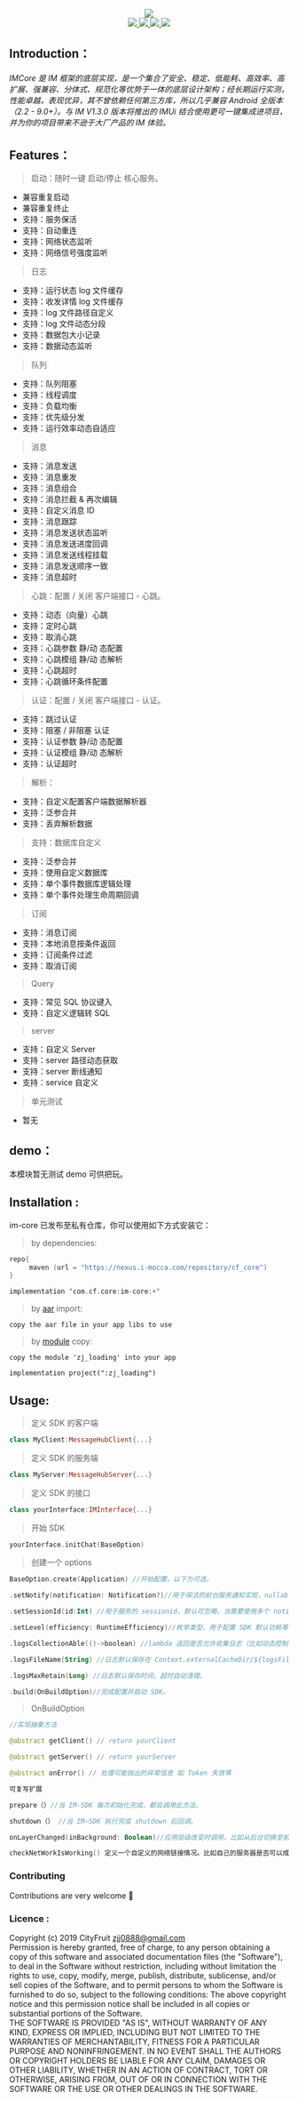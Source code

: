 <p align="center" >
   <img src = "https://github.com/ZBL-Kiven/iM-Core/raw/master/demo/title.png"/>
   <br>
   <a href = "http://cityfruit.io/">
   <img src = "https://img.shields.io/static/v1?label=By&message=CityFruit.io&color=2af"/>
   </a>
   <a href = "https://github.com/ZBL-Kiven/loadingView">
      <img src = "https://img.shields.io/static/v1?label=platform&message=Android&color=6bf"/>
   </a>
   <a href = "https://github.com/ZBL-Kiven">
      <img src = "https://img.shields.io/static/v1?label=author&message=ZJJ&color=9cf"/>
  </a>

  <a href = "https://www.android-doc.com/guide/components/android7.0.html">
      <img src = "https://img.shields.io/static/v1?label=minVersion&message=Nougat&color=cce"/>
  </a>
</p>
 
## Introduction：

###### IMCore 是 IM 框架的底层实现，是一个集合了安全、稳定、低能耗、高效率、高扩展、强兼容、分体式、规范化等优势于一体的底层设计架构；经长期运行实测，性能卓越，表现优异，其不曾依赖任何第三方库，所以几乎兼容 Android 全版本（2.2 - 9.0+）。与 IM V1.3.0 版本将推出的 IMUi 结合使用更可一键集成进项目，并为你的项目带来不逊于大厂产品的 IM 体验。


## Features：

> 启动：随时一键 启动/停止 核心服务。

* 兼容重复启动
* 兼容重复终止
* 支持：服务保活
* 支持：自动重连
* 支持：网络状态监听
* 支持：网络信号强度监听


>日志

* 支持：运行状态 log 文件缓存
* 支持：收发详情 log 文件缓存
* 支持：log 文件路径自定义
* 支持：log 文件动态分段
* 支持：数据包大小记录
* 支持：数据动态监听

> 队列
 
* 支持：队列阻塞
* 支持：线程调度
* 支持：负载均衡
* 支持：优先级分发
* 支持：运行效率动态自适应

> 消息

* 支持：消息发送
* 支持：消息重发
* 支持：消息组合
* 支持：消息拦截 & 再次编辑
* 支持：自定义消息 ID
* 支持：消息跟踪
* 支持：消息发送状态监听
* 支持：消息发送进度回调
* 支持：消息发送线程挂载
* 支持：消息发送顺序一致
* 支持：消息超时

> 心跳：配置 / 关闭 客户端接口 - 心跳。

* 支持：动态（向量）心跳
* 支持：定时心跳
* 支持：取消心跳
* 支持：心跳参数 静/动 态配置
* 支持：心跳模组 静/动 态解析
* 支持：心跳超时
* 支持：心跳循环条件配置
 
> 认证：配置 / 关闭 客户端接口 - 认证。

 * 支持：跳过认证
 * 支持：阻塞 / 非阻塞 认证
 * 支持：认证参数 静/动 态配置
 * 支持：认证模组 静/动 态解析
 * 支持：认证超时
 
> 解析：

 * 支持：自定义配置客户端数据解析器
 * 支持：泛参合并
 * 支持：丢弃解析数据

> 支持：数据库自定义

 * 支持：泛参合并
 * 支持：使用自定义数据库
 * 支持：单个事件数据库逻辑处理
 * 支持：单个事件处理生命周期回调

> 订阅
 
 * 支持：消息订阅
 * 支持：本地消息按条件返回
 * 支持：订阅条件过滤
 * 支持：取消订阅
 
> Query

 * 支持：常见 SQL 协议键入
 * 支持：自定义逻辑转 SQL
 
> server

  * 支持：自定义 Server
  * 支持：server 路径动态获取
  * 支持：server 断线通知
  * 支持：service 自定义
  

> 单元测试

- 暂无

## demo：

本模块暂无测试 demo 可供把玩。

## Installation :


im-core 已发布至私有仓库，你可以使用如下方式安装它：

> by dependencies:

```kotlin
repo{
     maven (url = "https://nexus.i-mocca.com/repository/cf_core")
}

implementation 'com.cf.core:im-core:+'
```

> by [aar](https://nexus.i-mocca.com/repository/cf_core/com/cf/core/im-core/1.0.0/im-core-1.0.0.aar) import:

```
copy the aar file in your app libs to use
```

> by [module](https://github.com/ZBL-Kiven/iM-Core/archive/master.zip) copy:
 
```
copy the module 'zj_loading' into your app

implementation project(":zj_loading")

```

## Usage:

> 定义 SDK 的客户端

``` kotlin
class MyClient:MessageHubClient{...}

```

> 定义 SDK 的服务端

``` kotlin
class MyServer:MessageHubServer{...}

```
> 定义 SDK 的接口

```kotlin
class yourInterface:IMInterface{...}
```
> 开始 SDK
 
```kotlin
yourInterface.initChat(BaseOption)
```
> 创建一个 options

```kotlin
BaseOption.create(Application) //开始配置，以下为可选。

.setNotify(notification: Notification?)//用于保活的前台服务通知实现，nullable。

.setSessionId(id:Int) //用于服务的 sessionid，默认可忽略，当需要使用多个 notify 或 动态 notify 时使用。

.setLevel(efficiency: RuntimeEfficiency)//枚举类型，用于配置 SDK 默认功耗等级，默认为 medium。

.logsCollectionAble(()->boolean) //lambda 返回是否允许收集日志（比如动态控制日志收集上传）。

.logsFileName(String) //日志默认保存在 Context.externalCacheDir/${logsFileName} 下。

.logsMaxRetain(Long) //日志默认保存时间，超时自动清理。

.build(OnBuildOption)//完成配置并启动 SDK。
```

> OnBuildOption

```kotlin
//实现抽象方法

@abstract getClient() // return yourClient

@abstract getServer() // return yourServer 

@abstract onError() // 处理可能抛出的异常信息 如 Token 失效等

可复写扩展

prepare（）//当 IM-SDK 每次初始化完成，都会调用此方法。

shutdown（） //当 IM—SDK 执行完成 shutdown 后回调。

onLayerChanged(inBackground: Boolean)//应用层级改变时调用，比如从后台切换至前台

checkNetWorkIsWorking() 定义一个自定义的网络链接情况。比如自己的服务器是否可以成功 ping，消息发送队列会根据此返回值的 false 状态延迟出栈并等待其返回 true 值。不过通常情况下你并不需要复写此方法。


``` 


### Contributing

Contributions are very welcome 🎉

### Licence :  

Copyright (c) 2019 CityFruit zjj0888@gmail.com<br>
Permission is hereby granted, free of charge, to any person obtaining a copy of this software and associated documentation files (the "Software"), to deal in the Software without restriction, including without limitation the rights to use, copy, modify, merge, publish, distribute, sublicense, and/or sell copies of the Software, and to permit persons to whom the Software is furnished to do so, subject to the following conditions:
The above copyright notice and this permission notice shall be included in all copies or substantial portions of the Software.<br>
THE SOFTWARE IS PROVIDED "AS IS", WITHOUT WARRANTY OF ANY KIND, EXPRESS OR IMPLIED, INCLUDING BUT NOT LIMITED TO THE WARRANTIES OF MERCHANTABILITY, FITNESS FOR A PARTICULAR PURPOSE AND NONINFRINGEMENT. IN NO EVENT SHALL THE AUTHORS OR COPYRIGHT HOLDERS BE LIABLE FOR ANY CLAIM, DAMAGES OR OTHER LIABILITY, WHETHER IN AN ACTION OF CONTRACT, TORT OR OTHERWISE, ARISING FROM, OUT OF OR IN CONNECTION WITH THE SOFTWARE OR THE USE OR OTHER DEALINGS IN THE SOFTWARE.
